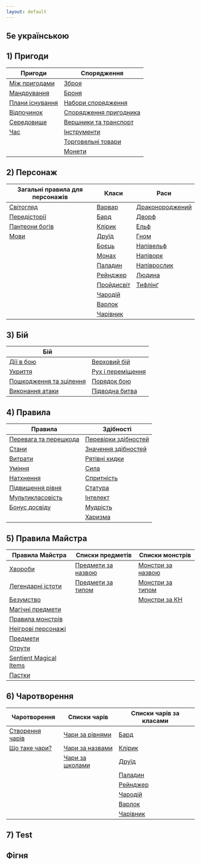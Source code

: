 ```yaml
---
layout: default
---
```

## 5e українською

## 1) Пригоди

| Пригоди                                       | Спорядження                                             |
|------------------------------------------------------------|----------------------------------------------------------------------|
| [Між пригодами](./docs/adventuring/between_adventures.html)    | [Зброя](./docs/adventuring/equipment/weapons.html)        |
| [Мандрування](./docs/adventuring/movement.html)               | [Броня](./docs/adventuring/equipment/armor.html)                             |
| [Плани існування](./docs/adventuring/planes_of_existence.html)| [Набори спорядження](./docs/adventuring/equipment/equipment_packs.html)      |
| [Відпочинок](./docs/adventuring/resting.html)                 | [Спорядження пригодника](./docs/adventuring/equipment/adventuring_gear.html) |
| [Середовище](./docs/adventuring/the_environment.html)         | [Вершники та транспорт](./docs/adventuring/equipment/mounts_and_vehicles.html) |
| [Час](./docs/adventuring/time.html)                           | [Інструменти](./docs/adventuring/equipment/tools.html)                       |
|                                                            | [Торговельні товари](./docs/adventuring/equipment/trade_goods.html)          |
|                                                            | [Монети](./docs/adventuring/equipment/coins.html)                            |


## 2) Персонаж

| Загальні правила для персонажів               | Класи                                          | Раси                                         |
|-----------------------------------------------|------------------------------------------------|----------------------------------------------|
| [Світогляд](./docs/character/alignment.html)     | [Варвар](./docs/character/classes/barbarian.html) | [Драконороджений](./docs/character/races/dragonborn.html) |
| [Передісторії](./docs/character/backgrounds.html)| [Бард](./docs/character/classes/bard.html)        | [Дворф](./docs/character/races/dwarf.html)           |
| [Пантеони богів](./docs/character/fantasy-historical_pantheons.html) | [Клірик](./docs/character/classes/cleric.html)       | [Ельф](./docs/character/races/elf.html)               |
| [Мови](./docs/character/languages.html)          | [Друїд](./docs/character/classes/druid.html)      | [Гном](./docs/character/races/gnome.html)           |
|                                               | [Боєць](./docs/character/classes/fighter.html)    | [Напівельф](./docs/character/races/half-elf.html)   |
|                                               | [Монах](./docs/character/classes/monk.html)       | [Напіворк](./docs/character/races/half-orc.html)    |
|                                               | [Паладин](./docs/character/classes/paladin.html)  | [Напіврослик](./docs/character/races/halfling.html) |
|                                               | [Рейнджер](./docs/character/classes/ranger.html)  | [Людина](./docs/character/races/human.html)         |
|                                               | [Пройдисвіт](./docs/character/classes/rogue.html) | [Тифлінґ](./docs/character/races/tiefling.html)     |
|                                               | [Чародій](./docs/character/classes/sorcerer.html) |                                                  |
|                                               | [Варлок](./docs/character/classes/warlock.html)   |                                                  |
|                                               | [Чарівник](./docs/character/classes/wizard.html)  |                                                  |

## 3) Бій

| Бій                                                 |                                                           |
|-----------------------------------------------------|-----------------------------------------------------------|
| [Дії в бою](./docs/combat/actions_in_combat.html)      | [Верховий бій](./docs/combat/mounted_combat.html)            |
| [Укриття](./docs/combat/cover.html)                    | [Рух і переміщення](./docs/combat/movement_and_position.html) |
| [Пошкодження та зцілення](./docs/combat/damage_and_healing.html) | [Порядок бою](./docs/combat/order_of_combat.html)             |
| [Виконання атаки](./docs/combat/making_an_attack.html) | [Підводна битва](./docs/combat/underwater_combat.html)         |

## 4) Правила

| Правила                                                              | Здібності                                   |
|--------------------------------------------------------------------|------------------------------------------------------|
| [Перевага та перешкода](./docs/rules/advantage_and_disadvantage.html) | [Перевірки здібностей](./docs/rules/abilities/ability_checks.html)|
| [Стани](./docs/rules/conditions.html)                                 | [Значення здібностей](./docs/rules/abilities/ability_scores.html) |
| [Витрати](./docs/rules/expenses.html)                                 | [Рятівні кидки](./docs/rules/abilities/saving_throws.html)        |
| [Уміння](./docs/rules/feats.html)                                     | [Сила](./docs/rules/abilities/strength.html)                      |
| [Натхнення](./docs/rules/inspiration.html)                            | [Спритність](./docs/rules/abilities/dexterity.html)               |
| [Підвищення рівня](./docs/rules/leveling_up.html)                     | [Статура](./docs/rules/abilities/constitution.html)               |
| [Мультикласовість](./docs/rules/multiclassing.html)                   | [Інтелект](./docs/rules/abilities/intelligence.html)              |
| [Бонус досвіду](./docs/rules/proficiency_bonus.html)                  | [Мудрість](./docs/rules/abilities/wisdom.html)                    |
|                                                                    | [Харизма](./docs/rules/abilities/charisma.html)                   |


## 5) Правила Майстра

| Правила Майстра                                | Списки предметів                               | Списки монстрів                              |
|------------------------------------------------|------------------------------------------------|----------------------------------------------|
| [Хвороби](./docs/gamemaster_rules/diseases.html)  | [Предмети за назвою](./docs/gamemaster_rules/magic_item_indexes/items_by_name.html) | [Монстри за назвою](./docs/gamemaster_rules/monster_indexes/monsters_by_name.html) |
| [Легендарні істоти](./docs/gamemaster_rules/legendary_creatures.html)      | [Предмети за типом](./docs/gamemaster_rules/magic_item_indexes/items_by_type.html) | [Монстри за типом](./docs/gamemaster_rules/monster_indexes/monsters_by_type.html) |
| [Безумство](./docs/gamemaster_rules/madness.html) |                                                 | [Монстри за КН](./docs/gamemaster_rules/monster_indexes/monsters_by_cr.html)     |
| [Магічні предмети](./docs/gamemaster_rules/magic_items.html)|                                       |                                              |
| [Правила монстрів](./docs/gamemaster_rules/monster_rules.html) |                                    |                                              |
| [Неігрові персонажі](./docs/gamemaster_rules/nonplayer_characters.html)    |                        |                                              |
| [Предмети](./docs/gamemaster_rules/objects.html)            |                                       |                                              |
| [Отрути](./docs/gamemaster_rules/poisons.html)              |                                       |                                              |
| [Sentient Magical Items](./docs/gamemaster_rules/sentient_magical_items.html)|                      |                                              |
| [Пастки](./docs/gamemaster_rules/traps.html)                |                                       |                                              |

## 6) Чаротворення

| Чаротворення                                   | Списки чарів                                   | Списки чарів за класами                     |
|------------------------------------------------|------------------------------------------------|---------------------------------------------|
| [Створення чарів](./docs/spellcasting/casting_a_spell.html)| [Чари за рівнями](./docs/spellcasting/spell_indexes/spells_by_level.html)| [Бард](./docs/spellcasting/spell_lists/bard_spells.html)         |
| [Що таке чари?](./docs/spellcasting/what_is_a_spell.html)| [Чари за назвами](./docs/spellcasting/spell_indexes/spells_by_name.html)| [Клірик](./docs/spellcasting/spell_lists/cleric_spells.html)     |
|                                               | [Чари за школами](./docs/spellcasting/spell_indexes/spells_by_school.html) | [Друїд](./docs/spellcasting/spell_lists/druid_spells.html)       |
|                                               |                                         | [Паладин](./docs/spellcasting/spell_lists/paladin_spells.html)   |
|                                               |                                         | [Рейнджер](./docs/spellcasting/spell_lists/ranger_spells.html)  |
|                                               |                                         | [Чародій](./docs/spellcasting/spell_lists/sorcerer_spells.html) |
|                                               |                                         | [Варлок](./docs/spellcasting/spell_lists/warlock_spells.html)   |
|                                               |                                         | [Чарівник](./docs/spellcasting/spell_lists/wizard_spells.html)     

## 7) Test

## Фігня
